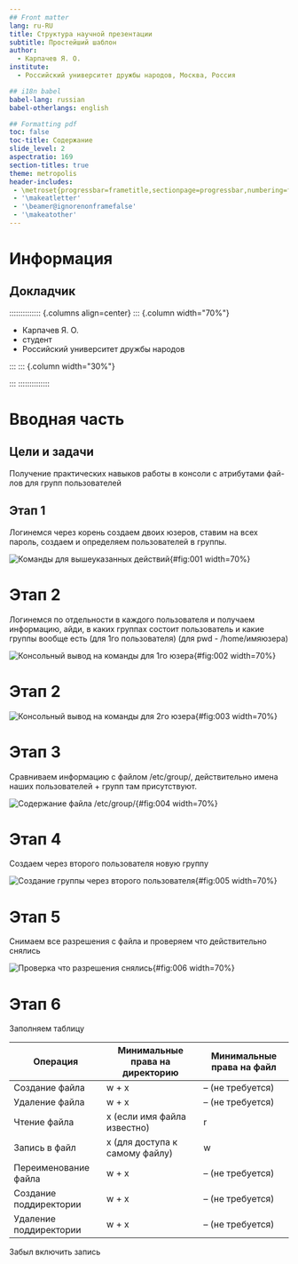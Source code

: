 ```yaml
---
## Front matter
lang: ru-RU
title: Структура научной презентации
subtitle: Простейший шаблон
author:
  - Карпачев Я. О.
institute:
  - Российский университет дружбы народов, Москва, Россия

## i18n babel
babel-lang: russian
babel-otherlangs: english

## Formatting pdf
toc: false
toc-title: Содержание
slide_level: 2
aspectratio: 169
section-titles: true
theme: metropolis
header-includes:
 - \metroset{progressbar=frametitle,sectionpage=progressbar,numbering=fraction}
 - '\makeatletter'
 - '\beamer@ignorenonframefalse'
 - '\makeatother'
---
```


# Информация

## Докладчик

:::::::::::::: {.columns align=center}
::: {.column width="70%"}

  * Карпачев Я. О.
  * студент
  * Российский университет дружбы народов

:::
::: {.column width="30%"}

:::
::::::::::::::

# Вводная часть

## Цели и задачи

Получение практических навыков работы в консоли с атрибутами фай-
лов для групп пользователей

## Этап 1

Логинемся через корень  создаем двоих юзеров, ставим на всех пароль, создаем и определяем пользователей в группы.

![Команды для вышеуказанных действий](image/1.png){#fig:001 width=70%}

# Этап 2

Логинемся по отдельности в каждого пользователя и получаем информацию, айди, в каких группах состоит пользователь и какие группы вообще есть (для 1го пользователя) (для pwd - /home/имяюзера)

![Консольный вывод на команды для 1го юзера](image/2.png){#fig:002 width=70%}

# Этап 2

![Консольный вывод на команды для 2го юзера](image/3.png){#fig:003 width=70%}

# Этап 3

Сравниваем информацию с файлом /etc/group/, действительно имена наших пользователей + групп там присутствуют.

![Содержание файла /etc/group/](image/4.png){#fig:004 width=70%}

# Этап 4

Создаем через второго пользователя новую группу

![Создание группы через второго пользователя](image/5.png){#fig:005 width=70%}

# Этап 5

Снимаем все разрешения с файла и проверяем что действительно снялись

![Проверка что разрешения снялись](image/6.png){#fig:006 width=70%}

# Этап 6

Заполняем таблицу

| Операция                  | Минимальные права на директорию | Минимальные права на файл |
|---------------------------|---------------------------------|---------------------------|
| Создание файла           | w + x                           | – (не требуется)          |
| Удаление файла           | w + x                           | – (не требуется)          |
| Чтение файла             | x (если имя файла известно)     | r                         |
| Запись в файл            | x (для доступа к самому файлу)  | w                         |
| Переименование файла     | w + x                           | – (не требуется)          |
| Создание поддиректории   | w + x                           | – (не требуется)          |
| Удаление поддиректории   | w + x                           | – (не требуется)          |

Забыл включить запись
